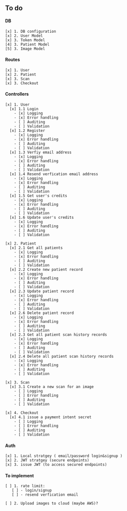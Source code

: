 ## To do

#### DB

    [x] 1. DB configuration
    [x] 2. User Model
    [x] 3. Token Model
    [4] 3. Patient Model
    [5] 3. Image Model

#### Routes

    [x] 1. User
    [x] 2. Patient
    [x] 3. Scan
    [x] 3. Checkout

#### Controllers

    [x] 1. User
      [x] 1.1 Login
        - [x] Logging
        - [x] Error handling
        - [ ] Auditing
        - [ ] Validation
      [x] 1.2 Register
        - [x] Logging
        - [x] Error handling
        - [ ] Auditing
        - [ ] Validation
      [x] 1.3 Verfiy email address
        - [x] Logging
        - [x] Error handling
        - [ ] Auditing
        - [ ] Validation
      [x] 1.4 Resend verfication email address
        - [x] Logging
        - [x] Error handling
        - [ ] Auditing
        - [ ] Validation
      [x] 1.5 Get user's credits
        - [x] Logging
        - [x] Error handling
        - [ ] Auditing
        - [ ] Validation
      [x] 1.6 Update user's credits
        - [x] Logging
        - [x] Error handling
        - [ ] Auditing
        - [ ] Validation

    [x] 2. Patient
      [x] 2.1 Get all patients
        - [x] Logging
        - [x] Error handling
        - [ ] Auditing
        - [ ] Validation
      [x] 2.2 Create new patient record
        - [x] Logging
        - [x] Error handling
        - [ ] Auditing
        - [ ] Validation
      [x] 2.3 Update patient record
        - [x] Logging
        - [x] Error handling
        - [ ] Auditing
        - [ ] Validation
      [x] 2.6 Delete patient record
        - [x] Logging
        - [x] Error handling
        - [ ] Auditing
        - [ ] Validation
      [x] 2.3 Get all patient scan history records
        - [x] Logging
        - [x] Error handling
        - [ ] Auditing
        - [ ] Validation
      [x] 2.4 Delete all patient scan history records
        - [x] Logging
        - [x] Error handling
        - [ ] Auditing
        - [ ] Validation

    [x] 3. Scan
      [x] 3.1 Create a new scan for an image
        - [ ] Logging
        - [ ] Error handling
        - [ ] Auditing
        - [ ] Validation

    [x] 4. Checkout
      [x] 4.1 issue a payment intent secret
        - [ ] Logging
        - [ ] Error handling
        - [ ] Auditing
        - [ ] Validation

#### Auth

    [x] 1. Local stratgey ( email/password login&signup )
    [x] 2. JWT stratgey (secure endpoints)
    [x] 3. issue JWT (to access secured endpoints)

#### To implement

    [ ] 1. rate limit:
       [ ] - login/signup
       [ ] - resend verfication email

    [ ] 2. Upload images to cloud (maybe AWS)?
